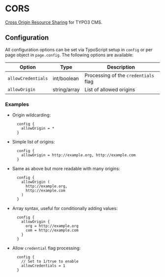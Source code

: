# CORS

[Cross Origin Resource Sharing](https://developer.mozilla.org/en-US/docs/Web/HTTP/Access_control_CORS) for TYPO3 CMS.

## Configuration

All configuration options can be set via TypoScript setup in `config` or per page object in `page.config`. The following options are available:

| Option | Type | Description |
|-|-|-|
| `allowCredentials` | int/boolean | Processing of the `credentials` flag |
| `allowOrigin` | string/array|  List of allowed origins |

### Examples

* Origin wildcarding:

        config {
          allowOrigin = *
        }

* Simple list of origins:

        config {
          allowOrigin = http://example.org, http://example.com
        }

* Same as above but more readable with many origins:

        config {
          allowOrigin (
            http://example.org,
            http://example.com
          )
        }

* Array syntax, useful for conditionally adding values:

        config {
          allowOrigin {
            org = http://example.org
            com = http://example.com
          }
        }

* Allow `credential` flag processing:

        config {
          // Set to 1/true to enable
          allowCredentials = 1
        }

